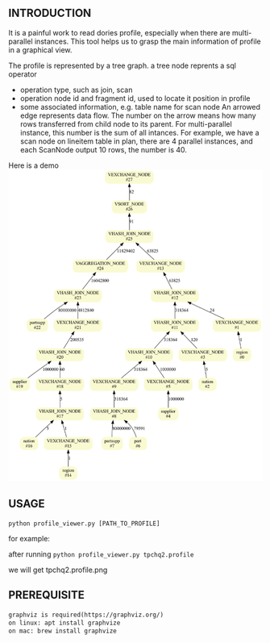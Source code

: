 ## INTRODUCTION
It is a painful work to read dories profile, especially when there are multi-parallel instances.
This tool helps us to grasp the main information of profile in a graphical view.

The profile is represented by a tree graph.
a tree node reprents a sql operator
   - operation type, such as join, scan
   - operation node id and fragment id, used to locate it position in profile
   - some associated information, e.g. table name for scan node
An arrowed edge represents data flow. The number on the arrow means how many rows transferred from child node to its parent. For multi-parallel instance,
this number is the sum of all intances. For example, we have a scan node on lineitem table in plan, there are 4 parallel instances, 
and each ScanNode output 10 rows, the number is 40.

Here is a demo 
[![tpch Q2](https://github.com/englefly/profile_viewer/blob/main/q2.nrf.png?raw=true)](https://github.com/englefly/profile_viewer/blob/main/q2.nrf.png?raw=true)

## USAGE
`python profile_viewer.py [PATH_TO_PROFILE]`

for example:

after running
`python profile_viewer.py tpchq2.profile`

we will get tpchq2.profile.png

## PREREQUISITE
    graphviz is required(https://graphviz.org/)
    on linux: apt install graphvize
    on mac: brew install graphvize 
